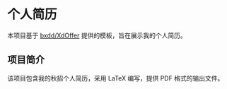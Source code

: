 # 个人简历

本项目基于 [bxdd/XdOffer](https://github.com/bxdd/XdOffer) 提供的模板，旨在展示我的个人简历。

## 项目简介

该项目包含我的秋招个人简历，采用 LaTeX 编写，提供 PDF 格式的输出文件。


